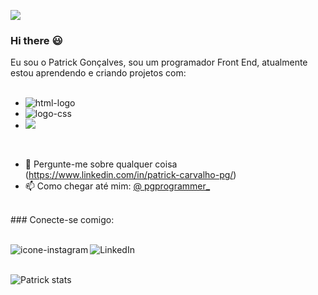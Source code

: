 ![](https://komarev.com/ghpvc/?username=Patrick-Carvalho-DEV)
### Hi there :smiley:


Eu sou o Patrick Gonçalves, sou um programador Front End, atualmente estou aprendendo e criando projetos com:
<br>
<br>
 - <img src="https://img.shields.io/badge/HTML5-E34F26?style=for-the-badge&logo=html5&logoColor=white" alt="html-logo" />
 - <img src="https://img.shields.io/badge/CSS3-1572B6?style=for-the-badge&logo=css3&logoColor=white" alt="logo-css" />
 - <img src="https://img.shields.io/badge/JavaScript-F7DF1E?style=for-the-badge&logo=javascript&logoColor=black" />
<br>

 - :speech_balloon: Pergunte-me sobre qualquer coisa (https://www.linkedin.com/in/patrick-carvalho-pg/)
 - :mailbox: Como chegar até mim: [@ pgprogrammer_](https://www.instagram.com/pgprogrammer_)

<br />
### Conecte-se comigo:
<br>
<br>
<p>
 <a href="https://www.instagram.com/pgprogrammer_">
 <img align="left" alt="icone-instagram" src="https://img.shields.io/badge/Instagram-E4405F?style=for-the-badge&logo=instagram&logoColor=white" />
 </a>
 <a href="https://www.linkedin.com/in/patrick-carvalho-pg/">
 <img align="left" alt="LinkedIn" src="https://img.shields.io/badge/LinkedIn-0077B5?style=for-the-badge&logo=linkedin&logoColor=white" />
 </a>
 </p>
 <br />
 <br />

 ![Patrick stats](https://github-readme-stats.vercel.app/api?username=Patrick-Carvalho-DEV&show_icons=true&theme=radical)

 
